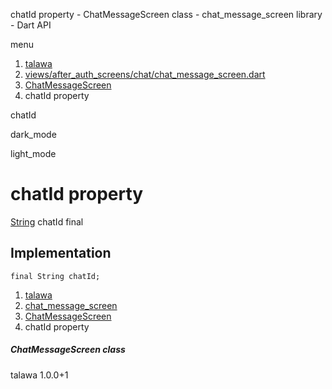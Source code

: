 




chatId property - ChatMessageScreen class - chat\_message\_screen library - Dart API







menu

1. [talawa](../../index.html)
2. [views/after\_auth\_screens/chat/chat\_message\_screen.dart](../../file-___home_harshil_Desktop_open-source_palisadoes_talawa_lib_views_after_auth_screens_chat_chat_message_screen/)
3. [ChatMessageScreen](../../file-___home_harshil_Desktop_open-source_palisadoes_talawa_lib_views_after_auth_screens_chat_chat_message_screen/ChatMessageScreen-class.html)
4. chatId property

chatId


dark\_mode

light\_mode




# chatId property


[String](https://api.flutter.dev/flutter/dart-core/String-class.html)
chatId
final

## Implementation

```
final String chatId;
```

 


1. [talawa](../../index.html)
2. [chat\_message\_screen](../../file-___home_harshil_Desktop_open-source_palisadoes_talawa_lib_views_after_auth_screens_chat_chat_message_screen/)
3. [ChatMessageScreen](../../file-___home_harshil_Desktop_open-source_palisadoes_talawa_lib_views_after_auth_screens_chat_chat_message_screen/ChatMessageScreen-class.html)
4. chatId property

##### ChatMessageScreen class





talawa
1.0.0+1






